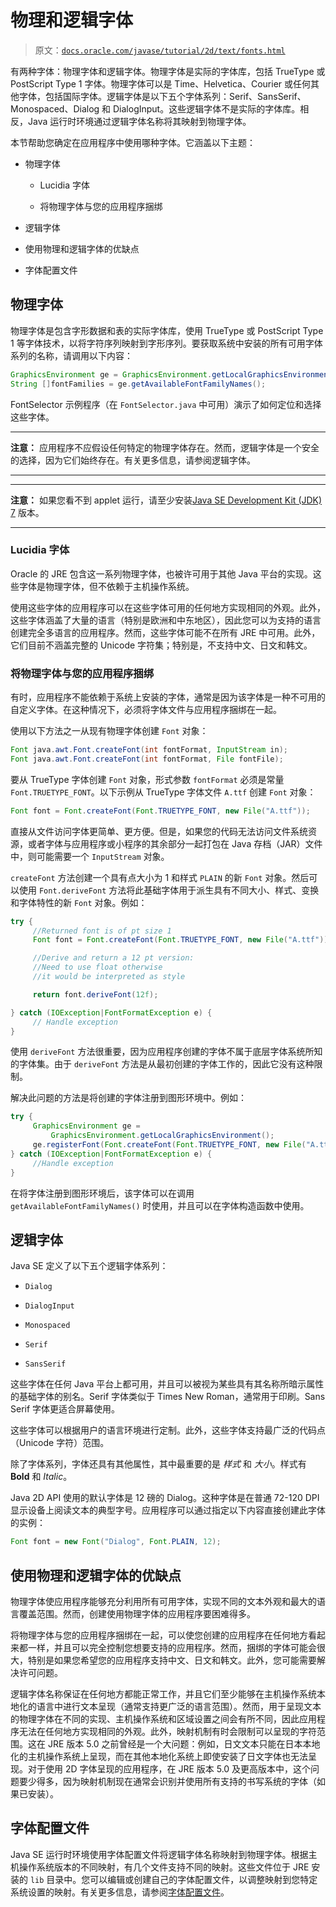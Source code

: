 # 物理和逻辑字体

> 原文：[`docs.oracle.com/javase/tutorial/2d/text/fonts.html`](https://docs.oracle.com/javase/tutorial/2d/text/fonts.html)

有两种字体：物理字体和逻辑字体。物理字体是实际的字体库，包括 TrueType 或 PostScript Type 1 字体。物理字体可以是 Time、Helvetica、Courier 或任何其他字体，包括国际字体。逻辑字体是以下五个字体系列：Serif、SansSerif、Monospaced、Dialog 和 DialogInput。这些逻辑字体不是实际的字体库。相反，Java 运行时环境通过逻辑字体名称将其映射到物理字体。

本节帮助您确定在应用程序中使用哪种字体。它涵盖以下主题：

+   物理字体

    +   Lucidia 字体

    +   将物理字体与您的应用程序捆绑

+   逻辑字体

+   使用物理和逻辑字体的优缺点

+   字体配置文件

## 物理字体

物理字体是包含字形数据和表的实际字体库，使用 TrueType 或 PostScript Type 1 等字体技术，以将字符序列映射到字形序列。要获取系统中安装的所有可用字体系列的名称，请调用以下内容：

```java
GraphicsEnvironment ge = GraphicsEnvironment.getLocalGraphicsEnvironment();
String []fontFamilies = ge.getAvailableFontFamilyNames();

```

FontSelector 示例程序（在 `FontSelector.java` 中可用）演示了如何定位和选择这些字体。

* * *

**注意：** 应用程序不应假设任何特定的物理字体存在。然而，逻辑字体是一个安全的选择，因为它们始终存在。有关更多信息，请参阅逻辑字体。

* * *

<applet code="FontSelector" archive="examples/lib/FontSelectorApplet.jar" alt="FontSelector applet" width="500" height="300"><param name="permissions" value="sandbox"></applet>

* * *

**注意：** 如果您看不到 applet 运行，请至少安装[Java SE Development Kit (JDK) 7](http://www.oracle.com/technetwork/java/javase/downloads/index.html) 版本。

* * *

### Lucidia 字体

Oracle 的 JRE 包含这一系列物理字体，也被许可用于其他 Java 平台的实现。这些字体是物理字体，但不依赖于主机操作系统。

使用这些字体的应用程序可以在这些字体可用的任何地方实现相同的外观。此外，这些字体涵盖了大量的语言（特别是欧洲和中东地区），因此您可以为支持的语言创建完全多语言的应用程序。然而，这些字体可能不在所有 JRE 中可用。此外，它们目前不涵盖完整的 Unicode 字符集；特别是，不支持中文、日文和韩文。

### 将物理字体与您的应用程序捆绑

有时，应用程序不能依赖于系统上安装的字体，通常是因为该字体是一种不可用的自定义字体。在这种情况下，必须将字体文件与应用程序捆绑在一起。

使用以下方法之一从现有物理字体创建 `Font` 对象：

```java
Font java.awt.Font.createFont(int fontFormat, InputStream in);
Font java.awt.Font.createFont(int fontFormat, File fontFile);

```

要从 TrueType 字体创建 `Font` 对象，形式参数 `fontFormat` 必须是常量 `Font.TRUETYPE_FONT`。以下示例从 TrueType 字体文件 `A.ttf` 创建 `Font` 对象：

```java
Font font = Font.createFont(Font.TRUETYPE_FONT, new File("A.ttf"));

```

直接从文件访问字体更简单、更方便。但是，如果您的代码无法访问文件系统资源，或者字体与应用程序或小程序的其余部分一起打包在 Java 存档（JAR）文件中，则可能需要一个 `InputStream` 对象。

`createFont` 方法创建一个具有点大小为 1 和样式 `PLAIN` 的新 `Font` 对象。然后可以使用 `Font.deriveFont` 方法将此基础字体用于派生具有不同大小、样式、变换和字体特性的新 `Font` 对象。例如：

```java
try {
     //Returned font is of pt size 1
     Font font = Font.createFont(Font.TRUETYPE_FONT, new File("A.ttf"));

     //Derive and return a 12 pt version:
     //Need to use float otherwise
     //it would be interpreted as style

     return font.deriveFont(12f);

} catch (IOException|FontFormatException e) {
     // Handle exception
}

```

使用 `deriveFont` 方法很重要，因为应用程序创建的字体不属于底层字体系统所知的字体集。由于 `deriveFont` 方法是从最初创建的字体工作的，因此它没有这种限制。

解决此问题的方法是将创建的字体注册到图形环境中。例如：

```java
try {
     GraphicsEnvironment ge = 
         GraphicsEnvironment.getLocalGraphicsEnvironment();
     ge.registerFont(Font.createFont(Font.TRUETYPE_FONT, new File("A.ttf"));
} catch (IOException|FontFormatException e) {
     //Handle exception
}

```

在将字体注册到图形环境后，该字体可以在调用 `getAvailableFontFamilyNames()` 时使用，并且可以在字体构造函数中使用。

## 逻辑字体

Java SE 定义了以下五个逻辑字体系列：

+   `Dialog`

+   `DialogInput`

+   `Monospaced`

+   `Serif`

+   `SansSerif`

这些字体在任何 Java 平台上都可用，并且可以被视为某些具有其名称所暗示属性的基础字体的别名。Serif 字体类似于 Times New Roman，通常用于印刷。Sans Serif 字体更适合屏幕使用。

这些字体可以根据用户的语言环境进行定制。此外，这些字体支持最广泛的代码点（Unicode 字符）范围。

除了字体系列，字体还具有其他属性，其中最重要的是 *样式* 和 *大小*。样式有 **Bold** 和 *Italic*。

Java 2D API 使用的默认字体是 12 磅的 Dialog。这种字体是在普通 72-120 DPI 显示设备上阅读文本的典型字号。应用程序可以通过指定以下内容直接创建此字体的实例：

```java
Font font = new Font("Dialog", Font.PLAIN, 12);

```

## 使用物理和逻辑字体的优缺点

物理字体使应用程序能够充分利用所有可用字体，实现不同的文本外观和最大的语言覆盖范围。然而，创建使用物理字体的应用程序要困难得多。

将物理字体与您的应用程序捆绑在一起，可以使您创建的应用程序在任何地方看起来都一样，并且可以完全控制您想要支持的应用程序。然而，捆绑的字体可能会很大，特别是如果您希望您的应用程序支持中文、日文和韩文。此外，您可能需要解决许可问题。

逻辑字体名称保证在任何地方都能正常工作，并且它们至少能够在主机操作系统本地化的语言中进行文本呈现（通常支持更广泛的语言范围）。然而，用于呈现文本的物理字体在不同的实现、主机操作系统和区域设置之间会有所不同，因此应用程序无法在任何地方实现相同的外观。此外，映射机制有时会限制可以呈现的字符范围。这在 JRE 版本 5.0 之前曾经是一个大问题：例如，日文文本只能在日本本地化的主机操作系统上呈现，而在其他本地化系统上即使安装了日文字体也无法呈现。对于使用 2D 字体呈现的应用程序，在 JRE 版本 5.0 及更高版本中，这个问题要少得多，因为映射机制现在通常会识别并使用所有支持的书写系统的字体（如果已安装）。

## 字体配置文件

Java SE 运行时环境使用字体配置文件将逻辑字体名称映射到物理字体。根据主机操作系统版本的不同映射，有几个文件支持不同的映射。这些文件位于 JRE 安装的 `lib` 目录中。您可以编辑或创建自己的字体配置文件，以调整映射到您特定系统设置的映射。有关更多信息，请参阅[字体配置文件](https://docs.oracle.com/javase/8/docs/technotes/guides/intl/fontconfig.html)。
